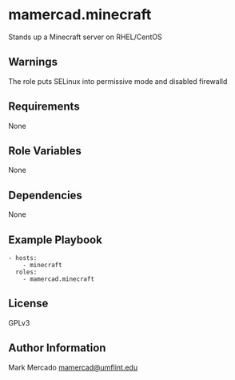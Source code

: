 mamercad.minecraft
==================

Stands up a Minecraft server on RHEL/CentOS

Warnings
--------

The role puts SELinux into permissive mode and disabled firewalld

Requirements
------------

None

Role Variables
--------------

None

Dependencies
------------

None

Example Playbook
----------------

    - hosts:
        - minecraft
      roles:
        - mamercad.minecraft

License
-------

GPLv3

Author Information
------------------

Mark Mercado <mamercad@umflint.edu>

